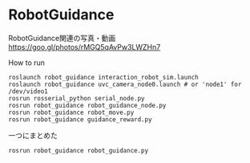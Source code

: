# RobotGuidance

RobotGuidance関連の写真・動画  
https://goo.gl/photos/rMGQ5qAvPw3LWZHn7

How to run
```
roslaunch robot_guidance interaction_robot_sim.launch
roslaunch robot_guidance uvc_camera_node0.launch # or 'node1' for /dev/video1
rosrun rosserial_python serial_node.py
rosrun robot_guidance robot_guidance_node.py
rosrun robot_guidance robot_move.py
rosrun robot_guidance guidance_reward.py
```

一つにまとめた
```
rosrun robot_guidance robot_guidance.py
```
